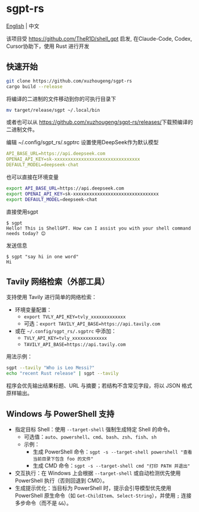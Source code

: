 # sgpt-rs

[English](README.md) | 中文

该项目受 https://github.com/TheR1D/shell_gpt 启发, 在Claude-Code, Codex, Cursor协助下，使用 Rust 进行开发

## 快速开始

```bash
git clone https://github.com/xuzhougeng/sgpt-rs
cargo build --release
```

将编译的二进制的文件移动到你的可执行目录下

```bash
mv target/release/sgpt ~/.local/bin
```

或者也可以从 <https://github.com/xuzhougeng/sgpt-rs/releases/>下载预编译的二进制文件。

编辑 ~/.config/sgpt_rs/.sgptrc 设置使用DeepSeek作为默认模型

```yaml
API_BASE_URL=https://api.deepseek.com
OPENAI_API_KEY=sk-xxxxxxxxxxxxxxxxxxxxxxxxxxxxxxxx
DEFAULT_MODEL=deepseek-chat
```

也可以直接在环境变量

```bash
export API_BASE_URL=https://api.deepseek.com
export OPENAI_API_KEY=sk-xxxxxxxxxxxxxxxxxxxxxxxxxxxxxxxx
export DEFAULT_MODEL=deepseek-chat
```

直接使用sgpt

```
$ sgpt
Hello! This is ShellGPT. How can I assist you with your shell command needs today? 😊
```

发送信息

```
$ sgpt "say hi in one word"
Hi
```

## Tavily 网络检索（外部工具）

支持使用 Tavily 进行简单的网络检索：

- 环境变量配置：
  - `export TVLY_API_KEY=tvly_xxxxxxxxxxxxx`
  - 可选：`export TAVILY_API_BASE=https://api.tavily.com`
- 或在 `~/.config/sgpt_rs/.sgptrc` 中添加：
  - `TVLY_API_KEY=tvly_xxxxxxxxxxxxx`
  - `TAVILY_API_BASE=https://api.tavily.com`

用法示例：

```bash
sgpt --tavily "Who is Leo Messi?"
echo "recent Rust release" | sgpt --tavily
```

程序会优先输出结果标题、URL 与摘要；若结构不含常见字段，将以 JSON 格式原样输出。

## Windows 与 PowerShell 支持

- 指定目标 Shell：使用 `--target-shell` 强制生成特定 Shell 的命令。
  - 可选值：`auto`、`powershell`、`cmd`、`bash`、`zsh`、`fish`、`sh`
  - 示例：
    - 生成 PowerShell 命令：`sgpt -s --target-shell powershell "查看当前目录下包含 foo 的文件"`
    - 生成 CMD 命令：`sgpt -s --target-shell cmd "打印 PATH 并退出"`
- 交互执行：在 Windows 上会根据 `--target-shell` 或自动检测优先使用 PowerShell 执行（否则回退到 CMD）。
- 生成提示优化：当目标为 PowerShell 时，提示会引导模型优先使用 PowerShell 原生命令（如 `Get-ChildItem`、`Select-String`），并使用 `;` 连接多步命令（而不是 `&&`）。
